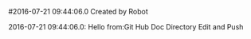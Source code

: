 #2016-07-21 09:44:06.0 Created by Robot

2016-07-21 09:44:06.0: Hello from:Git Hub Doc Directory Edit and Push
